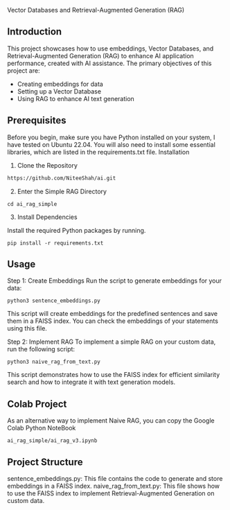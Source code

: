 Vector Databases and Retrieval-Augmented Generation (RAG)

## Introduction

This project showcases how to use embeddings, Vector Databases, and Retrieval-Augmented Generation (RAG) to enhance AI application performance, created with AI assistance. The primary objectives of this project are:

- Creating embeddings for data
- Setting up a Vector Database
- Using RAG to enhance AI text generation

## Prerequisites

Before you begin, make sure you have Python installed on your system, I have tested on Ubuntu 22.04. You will also need to install some essential libraries, which are listed in the requirements.txt file.
Installation

1. Clone the Repository
```sh
https://github.com/NiteeShah/ai.git
```

2. Enter the Simple RAG Directory
   
`cd ai_rag_simple`

3. Install Dependencies

Install the required Python packages by running.

`pip install -r requirements.txt`

## Usage

Step 1: Create Embeddings
Run the script to generate embeddings for your data:

`python3 sentence_embeddings.py`

This script will create embeddings for the predefined sentences and save them in a FAISS index. You can check the embeddings of your statements using this file.

Step 2: Implement RAG
To implement a simple RAG on your custom data, run the following script:

`python3 naive_rag_from_text.py`

This script demonstrates how to use the FAISS index for efficient similarity search and how to integrate it with text generation models.

## Colab Project 

As an alternative way to implement Naive RAG, you can copy the Google Colab Python NoteBook

`ai_rag_simple/ai_rag_v3.ipynb`

## Project Structure

sentence_embeddings.py: This file contains the code to generate and store embeddings in a FAISS index.
naive_rag_from_text.py: This file shows how to use the FAISS index to implement Retrieval-Augmented Generation on custom data.
